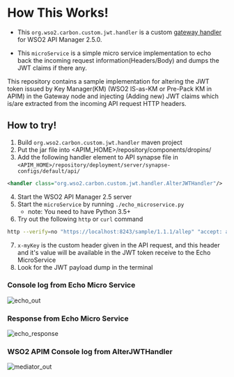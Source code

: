# How This Works!

- This `org.wso2.carbon.custom.jwt.handler` is a custom [gateway handler](https://docs.wso2.com/display/AM250/Writing+Custom+Handlers) for WSO2 API Manager 2.5.0.

- This `microService` is a simple micro service implementation to echo back the incoming request information(Headers/Body) and dumps the JWT claims if there any.

This repository contains a sample implementation for altering the JWT token issued by Key Manager(KM) (WSO2 IS-as-KM or Pre-Pack KM in APIM) in the Gateway node and injecting (Adding new) JWT claims which is/are extracted from the incoming API request HTTP headers.

## How to try!

1. Build `org.wso2.carbon.custom.jwt.handler` maven project
2. Put the jar file into <APIM_HOME>/repository/components/dropins/
3. Add the following handler element to API synapse file in `<APIM_HOME>/repository/deployment/server/synapse-configs/default/api/`
```xml
<handler class="org.wso2.carbon.custom.jwt.handler.AlterJWTHandler"/>
```
4. Start the WSO2 API Manager 2.5 server
5. Start the `microService` by running `./echo_microservice.py`
   * note: You need to have Python 3.5+
6. Try out the following `http` or `curl` command
```bash
http --verify=no "https://localhost:8243/sample/1.1.1/allep" "accept: application/json"  "Authorization: Bearer 7bf6fe85-b61f-30f2-85d7-de535785b96b" "x-myKey: gFqxSTuvRdIuhMr8pO57Vcz0OMAa"
```

7. `x-myKey` is the custom header given in the API request, and this header and it's value will be available in the JWT token receive to the Echo MicroService
8. Look for the JWT payload dump in the terminal

### Console log from Echo Micro Service
![echo_out](https://user-images.githubusercontent.com/3313885/45425477-1c9b2480-b6b7-11e8-90b6-ec186989634e.png)

### Response from Echo Micro Service
![echo_response](https://user-images.githubusercontent.com/3313885/45425478-1c9b2480-b6b7-11e8-8131-5b6047e018e6.png)

### WSO2 APIM Console log from AlterJWTHandler
![mediator_out](https://user-images.githubusercontent.com/3313885/45425479-1c9b2480-b6b7-11e8-907d-5496c621280a.png)



